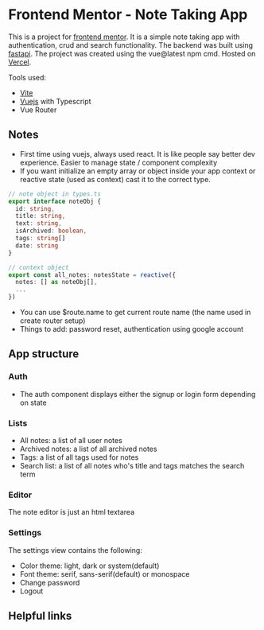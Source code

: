 # Frontend Mentor - Note Taking App

This is a project for [frontend mentor](https://www.frontendmentor.io/). It is a simple note taking app with authentication, crud and search functionality.
The backend was built using [fastapi](https://fastapi.tiangolo.com/).
The project was created using the vue@latest npm cmd.
Hosted on [Vercel](https://vercel.com/).

Tools used:
- [Vite](https://vite.dev/)
- [Vuejs](https://vuejs.org/) with Typescript
- Vue Router

## Notes
- First time using vuejs, always used react. It is like people say better dev experience. Easier to manage state / component complexity
- If you want initialize an empty array or object inside your app context or reactive state (used as context) cast it to the correct type.

```ts
// note object in types.ts
export interface noteObj {
  id: string,
  title: string,
  text: string,
  isArchived: boolean,
  tags: string[]
  date: string
}

// context object
export const all_notes: notesState = reactive({
  notes: [] as noteObj[],
  ...
})
```
- You can use $route.name to get current route name (the name used in create router setup)
- Things to add: password reset, authentication using google account


## App structure

### Auth
 - The auth component displays either the signup or login form depending on state

### Lists
- All notes: a list of all user notes
- Archived notes: a list of all archived notes
- Tags: a list of all tags used for notes
- Search list: a list of all notes who's title and tags matches the search term 

### Editor
The note editor is just an html textarea 

### Settings
The settings view contains the following:

- Color theme: light, dark or system(default)
- Font theme: serif, sans-serif(default) or monospace
- Change password
- Logout

## Helpful links
